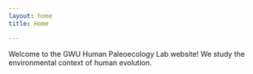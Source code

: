 ```yaml
---
layout: home
title: Home

---
```

Welcome to the GWU Human Paleoecology Lab website! We study the environmental context of human evolution. 
